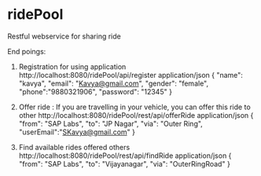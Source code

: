 # ridePool
Restful webservice for sharing ride

End poings:

1. Registration for using application
http://localhost:8080/ridePool/api/register
application/json
{
  "name": "kavya",
  "email": "Kavya@gmail.com",
  "gender": "female",
  "phone":"9880321906",
  "password": "12345"
}

2. Offer ride : If you are travelling in your vehicle, you can offer this ride to other
http://localhost:8080/ridePool/rest/api/offerRide
application/json
{
  "from": "SAP Labs",
  "to": "JP Nagar",
  "via": "Outer Ring",
  "userEmail":"SKavya@gmail.com"
}

3. Find available rides offered others
http://localhost:8080/ridePool/rest/api/findRide 
application/json
{
  "from": "SAP Labs",
	"to": "Vijayanagar",
  "via": "OuterRingRoad" 
}
